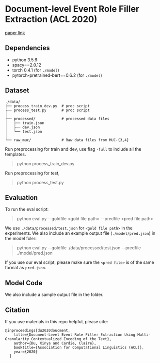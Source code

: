 # Document-level Event Role Filler Extraction (ACL 2020)
[paper link](https://www.aclweb.org/anthology/2020.acl-main.714.pdf)

## Dependencies

* python 3.5.6
* spacy==2.0.12
* torch 0.4.1 (for ```./model```)
* pytorch-pretrained-bert==0.6.2 (for ```./model```)


## Dataset

    ./data/
	├── process_train_dev.py  # proc script
	├── process_test.py       # proc script
	│ 
	├── processed/            # processed data files
	│   ├── train.json 
	│   ├── dev.json       
	│   └── test.json           
	│ 
	└── raw_muc/              # Raw data files from MUC-{3,4}

Run preprocessing for train and dev, use flag `-full` to include all the templates.
> python process\_train\_dev.py 

Run preprocessing for test,
> python process\_test.py

## Evaluation

To run the eval script:

> python eval.py --goldfile \<gold file path> --predfile \<pred file path>

We use `./data/processed/test.json` for `<gold file path>` in the experiments. We also include an example output file (`./model/pred.json`) in the model foler:

> python eval.py --goldfile ./data/processed/test.json --predfile ./model/pred.json

If you use our eval script, please make sure the `<pred file>` is of the same format as `pred.json`.

## Model Code

We also include a sample output file in the folder.


## Citation
If you use materials in this repo helpful, please cite:

```
@inproceedings{du2020doucment,
    title={Document-Level Event Role Filler Extraction Using Multi-Granularity Contextualized Encoding of the Text},
    author={Du, Xinya and Cardie, Claire},
    booktitle={Association for Computational Linguistics (ACL)},
    year={2020}
  }
```
